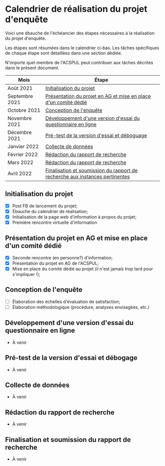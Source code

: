 # Calendrier de réalisation du projet d'enquête

Voici une ébauche de l'échéancier des étapes nécessaires à la réalisation du projet d'enquête. 

Les étapes sont résumées dans le calendrier ci-bas. Les tâches spécifiques de chaque étape sont détaillées dans une section dédiée.

N'importe quel membre de l'ACSPUL peut contribuer aux tâches décrites dans le présent document.

| Mois | Étape |
|---------|-------|
|Août 2021| [Initialisation du projet]() |
|Septembre 2021| [Présentation du projet en AG et mise en place d'un comité dédié]() |
|Octobre 2021| [Conception de l'enquête]() |
|Novembre 2021| [Développement d'une version d'essai du questionnaire en ligne]() |
|Décembre 2021| [Pré-test de la version d'essai et déboguage]() |
|Janvier 2022| [Collecte de données]() |
|Février 2022| [Rédaction du rapport de recherche]() |
|Mars 2022| [Rédaction du rapport de recherche]() |
|Avril 2022| [Finalisation et soumission du rapport de recherche aux instances pertinentes]() |

## Initialisation du projet 

- [x] Post FB de lancement du projet; 
- [x] Ébauche du calendrier de réalisation;
- [x] Initialisation de la page web d'information à propos du projet;
- [x] Première rencontre virtuelle d'information

## Présentation du projet en AG et mise en place d'un comité dédié

- [x] Seconde rencontre (en personne?) d'information;
- [x] Présentation du projet en AG de l'ACSPUL;
- [x] Mise en place du comité dédié au projet (il n'est jamais trop tard pour s'impliquer !);

## Conception de l'enquête

- [ ] Élaboration des échelles d'évaluation de satisfaction;
- [ ] Élaboration méthodologique (procédure, analyses envisagées, etc.)

## Développement d'une version d'essai du questionnaire en ligne 

- À venir

## Pré-test de la version d'essai et débogage

- À venir

## Collecte de données

- À venir

## Rédaction du rapport de recherche

- À venir

## Finalisation et soumission du rapport de recherche

- À venir
